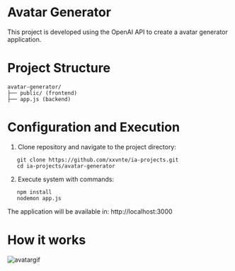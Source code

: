 # Avatar Generator

This project is developed using the OpenAI API to create a avatar generator application.

# Project Structure

```
avatar-generator/
├── public/ (frontend)
├── app.js (backend)
```

# Configuration and Execution

1. Clone repository and navigate to the project directory:

```shell
   git clone https://github.com/xxvnte/ia-projects.git
   cd ia-projects/avatar-generator
```

2. Execute system with commands:

```shell
   npm install
   nodemon app.js
```

The application will be available in: http://localhost:3000

# How it works

![avatargif](https://github.com/user-attachments/assets/75b99ff1-eb2d-483d-9c44-df775bd27a98)


